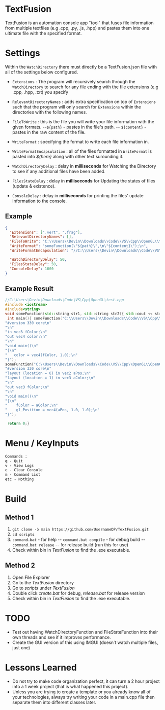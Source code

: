 # TextFusion

TextFusion is an automation console app "tool" that fuses file information from multiple textfiles (e.g .cpp, .py, .js, .hpp) and pastes them into one ultimate file with the specified format.

# Settings

Within the `WatchDirectory` there must directly be a TextFusion.json file with all of the settings below configured.

- `Extensions` : The program will recursively search through the `WatchDirectory` to search for any file ending with the file extensions (e.g .cpp, .hpp, .txt) you specify
- `RelevantDirectoryNames` : adds extra specification on top of `Extensions` such that the program will only search for `Extensions` within the directories with the following names.
- `FileToWrite` : this is the file you will write your file information with the given formats.
  --`${path}` - pastes in the file's path.
  -- `${content}` - pastes in the raw content of the file.

- `WriteFormat` : specifying the format to write each file information in.
- `WriteFormatEncapsulation` : all of the files formatted in `WriteFormat` is pasted into _${here}_ along with other text surounding it.

- `WatchDirectoryDelay` : delay in **milliseconds** for Watching the Directory to see if any additional files have been added.
- `FilesStateDelay` : delay in **milliseconds** for Updating the states of files (update & existence).
- `ConsoleDelay` : delay in **milliseconds** for printing the files' update information to the console.

## Example

```json
{
  "Extensions": [".vert", ".frag"],
  "RelevantDirectoryNames": [],
  "FileToWrite": "C:\\Users\\Devin\\Downloads\\Code\\VS\\Cpp\\OpenGL\\test.cpp",
  "WriteFormat": "someFunction(\"${path}\",\n\"${content}\");\n",
  "WriteFormatEncapsulation": "//C:\\Users\\Devin\\Downloads\\Code\\VS\\Cpp\\OpenGL\\test.cpp\n#include <iostream>\n#include<string>\nvoid someFunction(std::string str1, std::string str2){ std::cout << str1; };\n int main(){ ${here} \n return 0;}",

  "WatchDirectoryDelay": 50,
  "FilesStateDelay": 50,
  "ConsoleDelay": 1000
}
```

## Example Result

```cpp
//C:\Users\Devin\Downloads\Code\VS\Cpp\OpenGL\test.cpp
#include <iostream>
#include<string>
void someFunction(std::string str1, std::string str2){ std::cout << str1; };
 int main(){ someFunction("C:\\Users\\Devin\\Downloads\\Code\\VS\\Cpp\\OpenGL\\OpenGL-Examples\\assets\\shaders\\Square.frag",
"#version 330 core\n"
"\n"
"in vec3 fColor;\n"
"out vec4 color;\n"
"\n"
"void main()\n"
"{\n"
"	color = vec4(fColor, 1.0);\n"
"}");
someFunction("C:\\Users\\Devin\\Downloads\\Code\\VS\\Cpp\\OpenGL\\OpenGL-Examples\\assets\\shaders\\Square.vert",
"#version 330 core\n"
"layout (location = 0) in vec2 aPos;\n"
"layout (location = 1) in vec3 aColor;\n"
"\n"
"out vec3 fColor;\n"
"\n"
"void main()\n"
"{\n"
"    fColor = aColor;\n"
"    gl_Position = vec4(aPos, 1.0, 1.0);\n"
"}");

 return 0;}
```

# Menu / KeyInputs

```txt
Commands :
q - Quit
v - View Logs
c - Clear Console
m - Command List
etc - Nothing
```

# Build

## Method 1

1. `git clone -b main https://github.com/UsernameDP/TextFusion.git`
2. `cd scripts`
3. `command.bat` - for help
   -- `command.bat compile` - for debug build
   -- `command.bat release` -- for release build (run this for use)
4. Check within bin in _TextFusion_ to find the .exe executable.

## Method 2

1. Open File Explorer
2. Go to the _TextFusion_ directory
3. Go to _scripts_ under _TextFusion_
4. Double click _create.bat_ for debug, _release.bat_ for release version
5. Check within bin in _TextFusion_ to find the .exe executable.

# TODO

- Test out having WatchDirectoryFunction and FileStateFunction into their own threads and see if it improves performance.
- Create the GUI version of this using IMGUI (doesn't watch multiple files, just one)

# Lessons Learned

- Do not try to make code organization perfect, it can turn a 2 hour project into a 1 week project (that is what happened this project).
- Unless you are trying to create a template or you already know all of your technologies, always try writing your code in a main.cpp file then separate them into different classes later.
